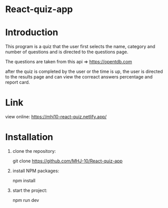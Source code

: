# React-quiz-app

# Introduction

   This program is a quiz that the user first selects the name, category and number of questions and is directed to the questions page. 

   The questions are taken from this api => https://opentdb.com

   after the quiz is completed by the user or the time is up, the user is directed to the results page and can view the correact answers    percentage and report card.

# Link

   view online: https://mhj10-react-quiz.netlify.app/

# Installation

  1. clone the repository:

     git clone https://github.com/MHJ-10/React-quiz-app

  2. install NPM packages:

     npm install
      
  3. start the project:

     npm run dev
